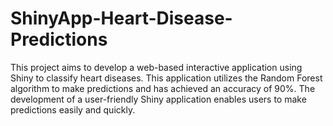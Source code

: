 # ShinyApp-Heart-Disease-Predictions
This project aims to develop a web-based interactive application using Shiny to classify heart diseases. This application utilizes the Random Forest algorithm to make predictions and has achieved an accuracy of 90%. The development of a user-friendly Shiny application enables users to make predictions easily and quickly.
